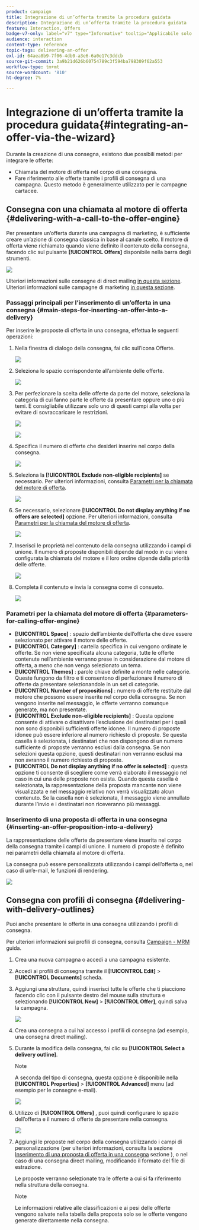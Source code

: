 ```yaml
---
product: campaign
title: Integrazione di un’offerta tramite la procedura guidata
description: Integrazione di un’offerta tramite la procedura guidata
feature: Interaction, Offers
badge-v7-only: label="v7" type="Informative" tooltip="Applicabile solo a Campaign Classic v7"
audience: interaction
content-type: reference
topic-tags: delivering-an-offer
exl-id: 64aea8b9-7f06-4db0-a3e6-6a0e17c3ddcb
source-git-commit: 3a9b21d626b60754789c3f594ba798309f62a553
workflow-type: tm+mt
source-wordcount: '810'
ht-degree: 7%

---
```


# Integrazione di un’offerta tramite la procedura guidata{#integrating-an-offer-via-the-wizard}



Durante la creazione di una consegna, esistono due possibili metodi per integrare le offerte:

* Chiamata del motore di offerta nel corpo di una consegna.
* Fare riferimento alle offerte tramite i profili di consegna di una campagna. Questo metodo è generalmente utilizzato per le campagne cartacee.

## Consegna con una chiamata al motore di offerta {#delivering-with-a-call-to-the-offer-engine}

Per presentare un’offerta durante una campagna di marketing, è sufficiente creare un’azione di consegna classica in base al canale scelto. Il motore di offerta viene richiamato quando viene definito il contenuto della consegna, facendo clic sul pulsante **[!UICONTROL Offers]** disponibile nella barra degli strumenti.

![](assets/offer_delivery_009.png)

Ulteriori informazioni sulle consegne di direct mailing [in questa sezione](../../delivery/using/about-direct-mail-channel.md). Ulteriori informazioni sulle campagne di marketing [in questa sezione](../../campaign/using/setting-up-marketing-campaigns.md).

### Passaggi principali per l’inserimento di un’offerta in una consegna {#main-steps-for-inserting-an-offer-into-a-delivery}

Per inserire le proposte di offerta in una consegna, effettua le seguenti operazioni:

1. Nella finestra di dialogo della consegna, fai clic sull’icona Offerte.

   ![](assets/offer_delivery_001.png)

1. Seleziona lo spazio corrispondente all’ambiente delle offerte.

   ![](assets/offer_delivery_002.png)

1. Per perfezionare la scelta delle offerte da parte del motore, seleziona la categoria di cui fanno parte le offerte da presentare oppure uno o più temi. È consigliabile utilizzare solo uno di questi campi alla volta per evitare di sovraccaricare le restrizioni.

   ![](assets/offer_delivery_003.png)

   ![](assets/offer_delivery_004.png)

1. Specifica il numero di offerte che desideri inserire nel corpo della consegna.

   ![](assets/offer_delivery_005.png)

1. Seleziona la **[!UICONTROL Exclude non-eligible recipients]** se necessario. Per ulteriori informazioni, consulta [Parametri per la chiamata del motore di offerta](#parameters-for-calling-offer-engine).

   ![](assets/offer_delivery_006.png)

1. Se necessario, selezionare **[!UICONTROL Do not display anything if no offers are selected]** opzione. Per ulteriori informazioni, consulta [Parametri per la chiamata del motore di offerta](#parameters-for-calling-offer-engine).

   ![](assets/offer_delivery_007.png)

1. Inserisci le proprietà nel contenuto della consegna utilizzando i campi di unione. Il numero di proposte disponibili dipende dal modo in cui viene configurata la chiamata del motore e il loro ordine dipende dalla priorità delle offerte.

   ![](assets/offer_delivery_008.png)

1. Completa il contenuto e invia la consegna come di consueto.

   ![](assets/offer_delivery_010.png)

### Parametri per la chiamata del motore di offerta {#parameters-for-calling-offer-engine}

* **[!UICONTROL Space]** : spazio dell’ambiente dell’offerta che deve essere selezionato per attivare il motore delle offerte.
* **[!UICONTROL Category]** : cartella specifica in cui vengono ordinate le offerte. Se non viene specificata alcuna categoria, tutte le offerte contenute nell’ambiente verranno prese in considerazione dal motore di offerta, a meno che non venga selezionato un tema.
* **[!UICONTROL Themes]** : parole chiave definite a monte nelle categorie. Queste fungono da filtro e ti consentono di perfezionare il numero di offerte da presentare selezionandole in un set di categorie.
* **[!UICONTROL Number of propositions]** : numero di offerte restituite dal motore che possono essere inserite nel corpo della consegna. Se non vengono inserite nel messaggio, le offerte verranno comunque generate, ma non presentate.
* **[!UICONTROL Exclude non-eligible recipients]** : Questa opzione consente di attivare o disattivare l’esclusione dei destinatari per i quali non sono disponibili sufficienti offerte idonee. Il numero di proposte idonee può essere inferiore al numero richiesto di proposte. Se questa casella è selezionata, i destinatari che non dispongono di un numero sufficiente di proposte verranno esclusi dalla consegna. Se non selezioni questa opzione, questi destinatari non verranno esclusi ma non avranno il numero richiesto di proposte.
* **[!UICONTROL Do not display anything if no offer is selected]** : questa opzione ti consente di scegliere come verrà elaborato il messaggio nel caso in cui una delle proposte non esista. Quando questa casella è selezionata, la rappresentazione della proposta mancante non viene visualizzata e nel messaggio relativo non verrà visualizzato alcun contenuto. Se la casella non è selezionata, il messaggio viene annullato durante l’invio e i destinatari non riceveranno più messaggi.

### Inserimento di una proposta di offerta in una consegna {#inserting-an-offer-proposition-into-a-delivery}

La rappresentazione delle offerte da presentare viene inserita nel corpo della consegna tramite i campi di unione. Il numero di proposte è definito nei parametri della chiamata al motore di offerta.

La consegna può essere personalizzata utilizzando i campi dell’offerta o, nel caso di un’e-mail, le funzioni di rendering.

![](assets/offer_delivery_011.png)

## Consegna con profili di consegna {#delivering-with-delivery-outlines}

Puoi anche presentare le offerte in una consegna utilizzando i profili di consegna.

Per ulteriori informazioni sui profili di consegna, consulta [Campaign - MRM](../../campaign/using/marketing-campaign-deliveries.md#associating-and-structuring-resources-linked-via-a-delivery-outline) guida.

1. Crea una nuova campagna o accedi a una campagna esistente.
1. Accedi ai profili di consegna tramite il **[!UICONTROL Edit]** > **[!UICONTROL Documents]** scheda.
1. Aggiungi una struttura, quindi inserisci tutte le offerte che ti piacciono facendo clic con il pulsante destro del mouse sulla struttura e selezionando **[!UICONTROL New]** > **[!UICONTROL Offer]**, quindi salva la campagna.

   ![](assets/int_compo_offre1.png)

1. Crea una consegna a cui hai accesso i profili di consegna (ad esempio, una consegna direct mailing).
1. Durante la modifica della consegna, fai clic su **[!UICONTROL Select a delivery outline]**.

   >[!NOTE]
   >
   >A seconda del tipo di consegna, questa opzione è disponibile nella **[!UICONTROL Properties]** > **[!UICONTROL Advanced]** menu (ad esempio per le consegne e-mail).

   ![](assets/int_compo_offre2.png)

1. Utilizzo di **[!UICONTROL Offers]** , puoi quindi configurare lo spazio dell’offerta e il numero di offerte da presentare nella consegna.

   ![](assets/int_compo_offre3.png)

1. Aggiungi le proposte nel corpo della consegna utilizzando i campi di personalizzazione (per ulteriori informazioni, consulta la sezione [Inserimento di una proposta di offerta in una consegna](#inserting-an-offer-proposition-into-a-delivery) sezione ), o nel caso di una consegna direct mailing, modificando il formato del file di estrazione.

   Le proposte verranno selezionate tra le offerte a cui si fa riferimento nella struttura della consegna.

   >[!NOTE]
   >
   >Le informazioni relative alle classificazioni e ai pesi delle offerte vengono salvate nella tabella della proposta solo se le offerte vengono generate direttamente nella consegna.
